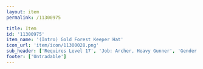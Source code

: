```yaml
---
layout: item
permalink: /11300975

title: Item
id: '11300975'
item_name: '(Intro) Gold Forest Keeper Hat'
icon_url: 'item/icon/11300028.png'
sub_header: ['Requires Level 17', 'Job: Archer, Heavy Gunner', 'Gender: All']
footer: ['Untradable']
---
```

